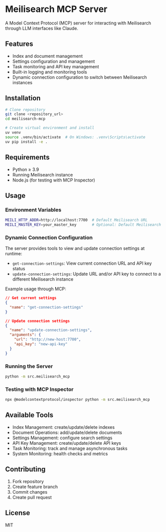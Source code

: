 # Meilisearch MCP Server

A Model Context Protocol (MCP) server for interacting with Meilisearch through LLM interfaces like Claude.

## Features

- Index and document management 
- Settings configuration and management
- Task monitoring and API key management
- Built-in logging and monitoring tools
- Dynamic connection configuration to switch between Meilisearch instances

## Installation

```bash
# Clone repository
git clone <repository_url>
cd meilisearch-mcp

# Create virtual environment and install
uv venv
source .venv/bin/activate  # On Windows: .venv\Scripts\activate
uv pip install -e .
```

## Requirements

- Python ≥ 3.9
- Running Meilisearch instance
- Node.js (for testing with MCP Inspector)

## Usage

### Environment Variables

```bash
MEILI_HTTP_ADDR=http://localhost:7700  # Default Meilisearch URL
MEILI_MASTER_KEY=your_master_key       # Optional: Default Meilisearch API key
```

### Dynamic Connection Configuration

The server provides tools to view and update connection settings at runtime:

- `get-connection-settings`: View current connection URL and API key status
- `update-connection-settings`: Update URL and/or API key to connect to a different Meilisearch instance

Example usage through MCP:
```json
// Get current settings
{
  "name": "get-connection-settings"
}

// Update connection settings
{
  "name": "update-connection-settings",
  "arguments": {
    "url": "http://new-host:7700",
    "api_key": "new-api-key"
  }
}
```

### Running the Server

```bash
python -m src.meilisearch_mcp
```

### Testing with MCP Inspector

```bash
npx @modelcontextprotocol/inspector python -m src.meilisearch_mcp
```

## Available Tools

- Index Management: create/update/delete indexes
- Document Operations: add/update/delete documents
- Settings Management: configure search settings
- API Key Management: create/update/delete API keys
- Task Monitoring: track and manage asynchronous tasks
- System Monitoring: health checks and metrics

## Contributing

1. Fork repository
2. Create feature branch
3. Commit changes
4. Create pull request

## License

MIT